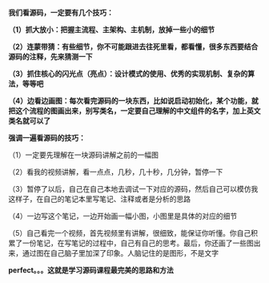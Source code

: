 **我们看源码，一定要有几个技巧：**



**（1）抓大放小：把握主流程、主架构、主机制，放掉一些小的细节**

**（2）连蒙带猜：有些细节，你不可能跟进去往死里看，都看懂，很多东西要结合源码的注释，先来猜测一下**

**（3）抓住核心的闪光点（亮点）：设计模式的使用、优秀的实现机制、复杂的算法，等等吧**

**（4）边看边画图：每次看完源码的一块东西，比如说启动初始化，某个功能，就把这个流程的图画出来，别写类名，一定要自己理解的中文组件的名字，加上英文类名就可以了**





**强调一遍看源码的技巧：**

（1）一定要先理解在一块源码讲解之前的一幅图

（2）看我的视频讲解，看一点点，几秒，几十秒，几分钟，暂停一下

（3）暂停了以后，自己在自己本地去调试一下对应的源码，然后自己可以模仿我这样子，在自己的笔记本里写笔记、注释或者是分析的思路

（4）一边写这个笔记，一边开始画一幅小图，小图里是具体的对应的细节

（5）自己看完一个视频，首先视频里有讲解，很细致，能保证你听懂。你自己积累了一份笔记，在写笔记的过程中，自己有自己的思考。最后，你还画了一些图出来，通过图在自己脑子里加深了印象。人脑记住的是图形，不是文字

**perfect。。。这就是学习源码课程最完美的思路和方法**